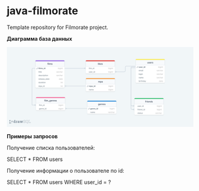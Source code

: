# java-filmorate
Template repository for Filmorate project.

**Диаграмма база данных**

<img alt="”drawSQL-filmorate-export-2023-04-20”" src="src\main\resources\drawSQL-filmorate-export-2023-04-20.png" width ="””" height="””">

**Примеры запросов**

Получение списка пользователей:

SELECT *
FROM users

Получение информации о пользователе по id:

SELECT *
FROM users
WHERE user_id = ?